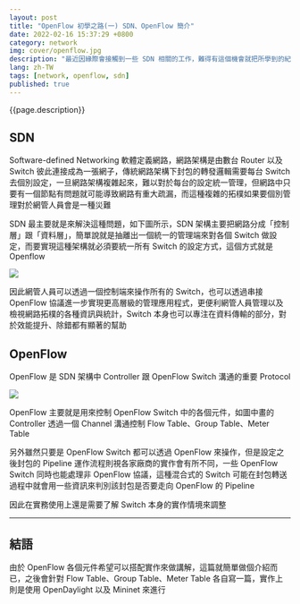 ```yaml
---
layout: post
title: "OpenFlow 初學之路(一) SDN、OpenFlow 簡介"
date: 2022-02-16 15:37:29 +0800
category: network
img: cover/openflow.jpg
description: "最近因緣際會接觸到一些 SDN 相關的工作，難得有這個機會就把所學到的紀錄一下吧，先簡單介紹下 SDN 以及 Openflow 的內容，不過由於主要是在實作層面上去進行的，所以理論方面就不是這麼扎實了，也許以後有機會再補上，後續則主要紀錄實作內容"
lang: zh-TW
tags: [network, openflow, sdn]
published: true
---
```


{{page.description}}

## SDN

Software-defined Networking 軟體定義網路，網路架構是由數台 Router 以及 Switch 彼此連接成為一張網子，傳統網路架構下封包的轉發邏輯需要每台 Switch 去個別設定，一旦網路架構複雜起來，難以對於每台的設定統一管理，但網路中只要有一個節點有問題就可能導致網路有重大疏漏，而這種複雜的拓樸如果要個別管理對於網管人員會是一種災難

SDN 最主要就是來解決這種問題，如下圖所示，SDN 架構主要把網路分成「控制層」跟「資料層」，簡單說就是抽離出一個統一的管理端來對各個 Switch 做設定，而要實現這種架構就必須要統一所有 Switch 的設定方式，這個方式就是 Openflow

![]({{site.baseurl}}/assets/img/sdn-structure.jpg)

因此網管人員可以透過一個控制端來操作所有的 Switch，也可以透過串接 OpenFlow 協議進一步實現更高層級的管理應用程式，更便利網管人員管理以及檢視網路拓樸的各種資訊與統計，Switch 本身也可以專注在資料傳輸的部分，對於效能提升、除錯都有顯著的幫助

## OpenFlow

OpenFlow 是 SDN 架構中 Controller 跟 OpenFlow Switch 溝通的重要 Protocol

![]({{site.baseurl}}/assets/img/openflow-intro.png)

OpenFlow 主要就是用來控制 OpenFlow Switch 中的各個元件，如圖中畫的 Controller 透過一個 Channel 溝通控制 Flow Table、Group Table、Meter Table

另外雖然只要是 OpenFlow Switch 都可以透過 OpenFlow 來操作，但是設定之後封包的 Pipeline 運作流程則視各家廠商的實作會有所不同，一些 OpenFlow Switch 同時也能處理非 OpenFlow 協議，這種混合式的 Switch 可能在封包轉送過程中就會用一些資訊來判別該封包是否要走向 OpenFlow 的 Pipeline

因此在實務使用上還是需要了解 Switch 本身的實作情境來調整

---

## 結語
由於 OpenFlow 各個元件希望可以搭配實作來做講解，這篇就簡單做個介紹而已，之後會針對 Flow Table、Group Table、Meter Table 各自寫一篇，實作上則是使用 OpenDaylight 以及 Mininet 來進行